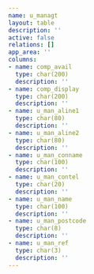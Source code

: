```yaml
---
name: u_managt
layout: table
description: ''
active: false
relations: []
app_area: ''
columns:
- name: comp_avail
  type: char(200)
  description: ''
- name: comp_display
  type: char(200)
  description: ''
- name: u_man_aline1
  type: char(80)
  description: ''
- name: u_man_aline2
  type: char(80)
  description: ''
- name: u_man_conname
  type: char(100)
  description: ''
- name: u_man_contel
  type: char(20)
  description: ''
- name: u_man_name
  type: char(100)
  description: ''
- name: u_man_postcode
  type: char(8)
  description: ''
- name: u_man_ref
  type: char(3)
  description: ''
---
```


